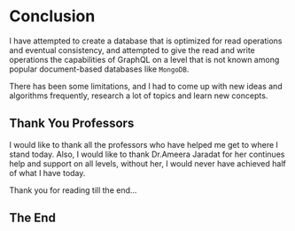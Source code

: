 # Conclusion
I have attempted to create a database that is optimized for read operations and eventual consistency, and attempted to give the read and write operations the capabilities of GraphQL on a level that is not known among popular document-based databases like `MongoDB`.

There has been some limitations, and I had to come up with new ideas and algorithms frequently, research a lot of topics and learn new concepts.

## Thank You Professors
I would like to thank all the professors who have helped me get to where I stand today. Also, I would like to thank Dr.Ameera Jaradat for her continues help and support on all levels, without her, I would never have achieved half of what I have today.

Thank you for reading till the end...
## The End